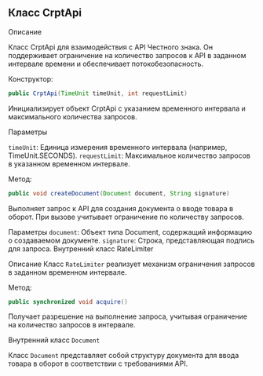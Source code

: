 ## Класс CrptApi

Описание

Класс CrptApi для взаимодействия с API Честного знака. Он поддерживает ограничение на количество запросов к API в заданном интервале времени и обеспечивает потокобезопасность.

Конструктор:

```java
public CrptApi(TimeUnit timeUnit, int requestLimit)
```

Инициализирует объект CrptApi с указанием временного интервала и максимального количества запросов.

Параметры

`timeUnit`: Единица измерения временного интервала (например, TimeUnit.SECONDS).
`requestLimit`: Максимальное количество запросов в указанном временном интервале.

Метод:

```java
public void createDocument(Document document, String signature)
```

Выполняет запрос к API для создания документа о вводе товара в оборот. При вызове учитывает ограничение по количеству запросов.

Параметры
`document`: Объект типа Document, содержащий информацию о создаваемом документе.
`signature`: Строка, представляющая подпись для запроса.
Внутренний класс RateLimiter

Описание
Класс `RateLimiter` реализует механизм ограничения запросов в заданном временном интервале.

Метод:

```java
public synchronized void acquire()
```

Получает разрешение на выполнение запроса, учитывая ограничение на количество запросов в интервале.

Внутренний класс `Document`

Класс `Document` представляет собой структуру документа для ввода товара в оборот в соответствии с требованиями API.

